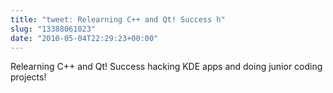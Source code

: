 ```yaml
---
title: "tweet: Relearning C++ and Qt! Success h"
slug: "13388061023"
date: "2010-05-04T22:29:23+00:00"
---
```

Relearning C++ and Qt! Success hacking KDE apps and doing junior coding projects!